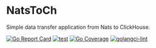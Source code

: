 # NatsToCh
Simple data transfer application from Nats to ClickHouse.

[![Go Report Card](https://goreportcard.com/badge/github.com/Kebastos/NatsToCh)](https://goreportcard.com/report/github.com/Kebastos/NatsToCh)
[![test](https://github.com/Kebastos/NatsToCh/actions/workflows/go-test.yml/badge.svg?branch=main)](https://github.com/Kebastos/NatsToCh/actions/workflows/go-test.yml)
[![Go Coverage](https://github.com/Kebastos/NatsToCh/wiki/coverage.svg)](https://raw.githack.com/wiki/Kebastos/NatsToCh/coverage.html)
[![golangci-lint](https://github.com/Kebastos/NatsToCh/actions/workflows/golangci-lint.yaml/badge.svg?branch=main)](https://github.com/Kebastos/NatsToCh/actions/workflows/golangci-lint.yaml)
